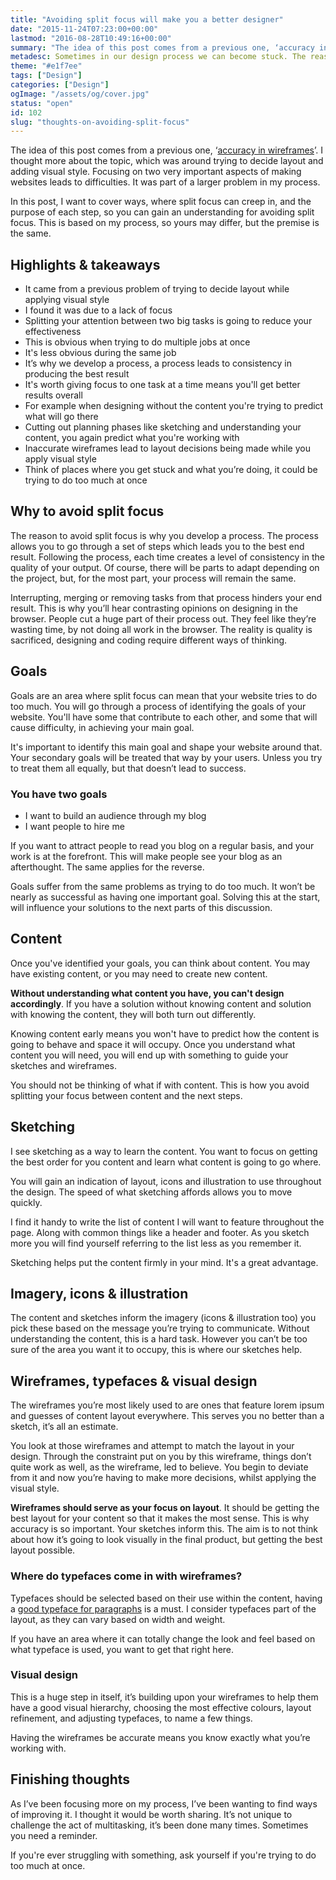 ```yaml
---
title: "Avoiding split focus will make you a better designer"
date: "2015-11-24T07:23:00+00:00"
lastmod: "2016-08-28T10:49:16+00:00"
summary: "The idea of this post comes from a previous one, ‘accuracy in wireframes’. I thought more about the topic, which was around trying to decide layout and  adding visual style. Focusing on two very important aspects of making websites leads to difficulties. It was part of a larger problem in my process.In this post I want to cover ways, where split focus can creep in, and the purpose of each step, so you can gain understanding for avoiding split focus. This is based on my process, so yours may differ, but the premise is the same."
metadesc: Sometimes in our design process we can become stuck. The reason for this may be down to focusing on too many things."
theme: "#e1f7ee"
tags: ["Design"]
categories: ["Design"]
ogImage: "/assets/og/cover.jpg"
status: "open"
id: 102
slug: "thoughts-on-avoiding-split-focus"
---
```


The idea of this post comes from a previous one, ‘[accuracy in wireframes]({site_url}blog/entry/accuracy-in-wireframes)’. I thought more about the topic, which was around trying to decide layout and  adding visual style. Focusing on two very important aspects of making websites leads to difficulties. It was part of a larger problem in my process.

In this post, I want to cover ways, where split focus can creep in, and the purpose of each step, so you can gain an understanding for avoiding split focus. This is based on my process, so yours may differ, but the premise is the same. 

## Highlights & takeaways
- It came from a previous problem of trying to decide layout while applying visual style
- I found it was due to a lack of focus
- Splitting your attention between two big tasks is going to reduce your effectiveness
- This is obvious when trying to do multiple jobs at once
- It's less obvious during the same job
- It’s why we develop a process, a process leads to consistency in producing the best result
- It's worth giving focus to one task at a time means you'll get better results overall
- For example when designing without the content you're trying to predict what will go there
- Cutting out planning phases like sketching and understanding your content, you again predict what you're working with
- Inaccurate wireframes lead to layout decisions being made while you apply visual style
- Think of places where you get stuck and what you’re doing, it could be trying to do too much at once

## Why to avoid split focus
The reason to avoid split focus is why you develop a process. The process allows you to go through a set of steps which leads you to the best end result. Following the process, each time creates a level of consistency in the quality of your output. Of course, there will be parts to adapt depending on the project, but, for the most part, your process will remain the same. 

Interrupting, merging or removing tasks from that process hinders your end result. This is why you’ll hear contrasting opinions on designing in the browser. People cut a huge part of their process out. They feel like they’re wasting time, by not doing all work in the browser. The reality is quality is sacrificed, designing and coding require different ways of thinking.

## Goals
Goals are an area where split focus can mean that your website tries to do too much. You will go through a process of identifying the goals of your website. You'll have some that contribute to each other, and some that will cause difficulty, in achieving your main goal.

It's important to identify this main goal and shape your website around that. Your secondary goals will be treated that way by your users. Unless you try to treat them all equally, but that doesn’t lead to success.

### You have two goals
- I want to build an audience through my blog
- I want people to hire me

If you want to attract people to read you blog on a regular basis, and your work is at the forefront. This will make people see your blog as an afterthought. The same applies for the reverse.

Goals suffer from the same problems as trying to do too much. It won’t be nearly as successful as having one important goal. Solving this at the start, will influence your solutions to the next parts of this discussion.

## Content
Once you've identified your goals, you can think about content. You may have existing content, or you may need to create new content.

**Without understanding what content you have, you can't design accordingly**. If you have a solution without knowing content and solution with knowing the content, they will both turn out differently. 

Knowing content early means you won't have to predict how the content is going to behave and space it will occupy. Once you understand what content you will need, you will end up with something to guide your sketches and wireframes. 

You should not be thinking of what if with content. This is how you avoid splitting your focus between content and the next steps.

## Sketching
I see sketching as a way to learn the content. You want to focus on getting the best order for you content and learn what content is going to go where.

You will gain an indication of layout, icons and illustration to use throughout the design. The speed of what sketching affords allows you to move quickly.

I find it handy to write the list of content I will want to feature throughout the page. Along with common things like a header and footer. As you sketch more you will find yourself referring to the list less as you remember it. 

Sketching helps put the content firmly in your mind. It's a great advantage.

## Imagery, icons & illustration
The content and sketches inform the imagery (icons & illustration too) you pick these based on the message you’re trying to communicate. Without understanding the content, this is a hard task. However you can’t be too sure of the area you want it to occupy, this is where our sketches help.

## Wireframes, typefaces & visual design
The wireframes you’re most likely used to are ones that feature lorem ipsum and guesses of content layout everywhere. This serves you no better than a sketch, it’s all an estimate.

You look at those wireframes and attempt to match the layout in your design. Through the constraint put on you by this wireframe, things don’t quite work as well, as the wireframe, led to believe. You begin to deviate from it and now you’re having to make more decisions, whilst applying the visual style.

**Wireframes should serve as your focus on layout**. It should be getting the best layout for your content so that it makes the most sense. This is why accuracy is so important. Your sketches inform this. The aim is to not think about how it’s going to look visually in the final product, but getting the best layout possible.

### Where do typefaces come in with wireframes?
Typefaces should be selected based on their use within the content, having a [good typeface for paragraphs]({site_url}blog/entry/how-to-choose-a-typeface-for-paragraphs) is a must. I consider typefaces part of the layout, as they can vary based on width and weight. 

If you have an area where it can totally change the look and feel based on what typeface is used, you want to get that right here.

### Visual design
This is a huge step in itself, it’s building upon your wireframes to help them have a good visual hierarchy, choosing the most effective colours, layout refinement, and adjusting typefaces, to name a few things. 

Having the wireframes be accurate means you know exactly what you’re working with.

## Finishing thoughts
As I’ve been focusing more on my process, I’ve been wanting to find ways of improving it. I thought it would be worth sharing. It’s not unique to challenge the act of multitasking, it’s been done many times. Sometimes you need a reminder.

If you're ever struggling with something, ask yourself if you're trying to do too much at once.  
